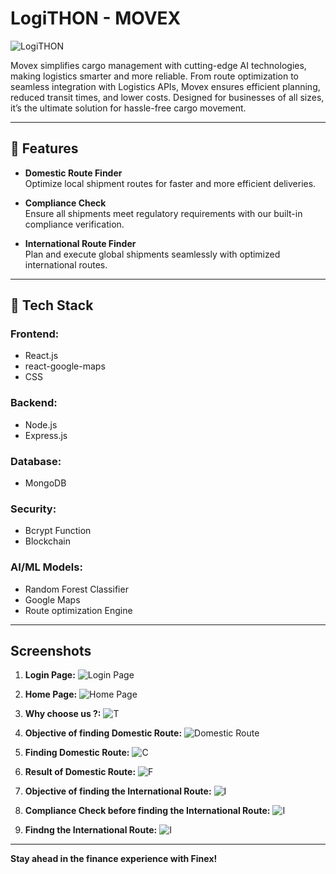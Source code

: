 # LogiTHON - MOVEX

![LogiTHON](https://static.wixstatic.com/media/2a8d9a_968612a043a442d8aad35391a86aee16f000.jpg/v1/fill/w_1519,h_525,al_t,q_85,usm_0.33_1.00_0.00,enc_avif,quality_auto/2a8d9a_968612a043a442d8aad35391a86aee16f000.jpg)

Movex simplifies cargo management with cutting-edge AI technologies, making logistics smarter and more reliable. From route optimization to seamless integration with Logistics APIs, Movex ensures efficient planning, reduced transit times, and lower costs. Designed for businesses of all sizes, it’s the ultimate solution for hassle-free cargo movement.

---

## 🌟 Features  

- **Domestic Route Finder**  
   Optimize local shipment routes for faster and more efficient deliveries.

- **Compliance Check**  
  Ensure all shipments meet regulatory requirements with our built-in compliance verification.

- **International Route Finder**  
  Plan and execute global shipments seamlessly with optimized international routes.

---

## 📖 Tech Stack  

### Frontend:
- React.js
- react-google-maps
- CSS

### Backend:
- Node.js
- Express.js

### Database:
- MongoDB

### Security:
- Bcrypt Function
- Blockchain

### AI/ML Models:
- Random Forest Classifier
- Google Maps
- Route optimization Engine

---

## Screenshots

1. **Login Page:**
   ![Login Page](https://i.imgur.com/YUgf7qP.png)

2. **Home Page:**
   ![Home Page](https://i.imgur.com/2ndU9ne.png)

3. **Why choose us ?:**
   ![T](https://i.imgur.com/kTqrOpk.png)

4. **Objective of finding Domestic Route:**
   ![Domestic Route](https://i.imgur.com/Mq9dBkX.png)

5. **Finding Domestic Route:**
   ![C](https://i.imgur.com/Y5ZUrtP.png)

6. **Result of Domestic Route:**
   ![F](https://i.imgur.com/ybcaA6R.png)

7. **Objective of finding the International Route:**
   ![I](https://i.imgur.com/cnpec8u.png)

8. **Compliance Check before finding the International Route:**
   ![I](https://i.imgur.com/28BTnGF.png)

9. **Findng the International Route:**
   ![I](https://i.imgur.com/48SaDmK.png)
   
   

---

**Stay ahead in the finance experience with Finex!**

